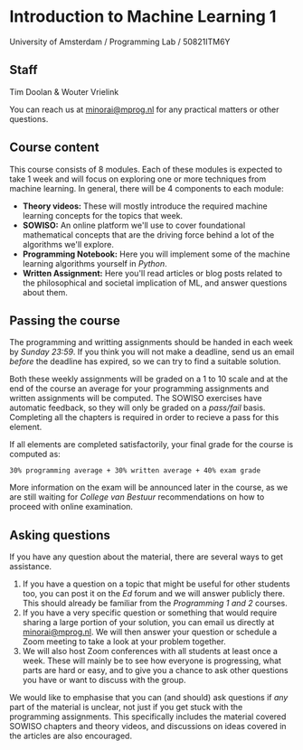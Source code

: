 # Introduction to Machine Learning 1

University of Amsterdam / Programming Lab / 50821ITM6Y

## Staff

Tim Doolan & Wouter Vrielink

You can reach us at <minorai@mprog.nl> for any practical matters or other
questions.

## Course content

This course consists of 8 modules. Each of these modules is expected to take 1
week and will focus on exploring one or more techniques from machine learning.
In general, there will be 4 components to each module:

* **Theory videos:** These will mostly introduce the required machine learning concepts for the topics that week.
* **SOWISO:** An online platform we'll use to cover foundational mathematical concepts that are the driving force behind a lot of the algorithms we'll explore.
* **Programming Notebook:** Here you will implement some of the machine learning algorithms yourself in *Python*.
* **Written Assignment:** Here you'll read articles or blog posts related to the philosophical and societal implication of ML, and answer questions about them.

## Passing the course

The programming and writting assignments should be handed in each week by
*Sunday 23:59*. If you think you will not make a deadline, send us an email
*before* the deadline has expired, so we can try to find a suitable solution. 

Both these weekly assignments will be graded on a 1 to 10 scale and at the end
of the course an average for your programming assignments and written
assignments will be computed. The SOWISO exercises have automatic feedback, so
they will only be graded on a *pass/fail* basis. Completing all the chapters is
required in order to recieve a pass for this element.

If all elements are completed satisfactorily, your final grade for the course
is computed as:

    30% programming average + 30% written average + 40% exam grade

More information on the exam will be announced later in the course, as we are
still waiting for *College van Bestuur* recommendations on how to proceed with
online examination.

## Asking questions

If you have any question about the material, there are several ways to get
assistance.

1. If you have a question on a topic that might be useful for other students
too, you can post it on the *Ed* forum and we will answer publicly there. This 
should already be familiar from the *Programming 1 and 2* courses.
2. If you have a very specific question or something that would require sharing
a large portion of your solution, you can email us directly at <minorai@mprog.nl>.
We will then answer your question or schedule a Zoom meeting to take a look at
your problem together.
3. We will also host Zoom conferences with all students at least once a week.
These will mainly be to see how everyone is progressing, what parts are hard or
easy, and to give you a chance to ask other questions you have or want to
discuss with the group.

We would like to emphasise that you can (and should) ask questions if *any*
part of the material is unclear, not just if you get stuck with the programming
assignments. This specifically includes the material covered SOWISO chapters
and theory videos, and discussions on ideas covered in the articles are also
encouraged.

